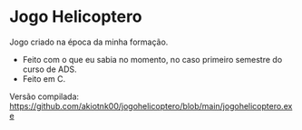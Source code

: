 # Jogo Helicoptero

Jogo criado na época da minha formação.
- Feito com o que eu sabia no momento, no caso primeiro semestre do curso de ADS.
- Feito em C.

Versão compilada: https://github.com/akiotnk00/jogohelicoptero/blob/main/jogohelicoptero.exe

